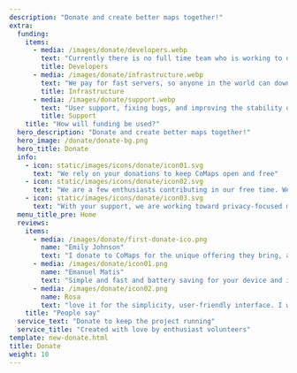 ```yaml
---
description: "Donate and create better maps together!"
extra:
  funding:
    items:
      - media: /images/donate/developers.webp
        text: "Currently there is no full time team who is working to develop new features and improve the service. To consistently move the product forward, a core team is needed."
        title: Developers
      - media: /images/donate/infrastructure.webp
        text: "We pay for fast servers, so anyone in the world can download free map data updates without delays. The maps data transfers are hundreds of terabytes monthly, and the amount is growing."
        title: Infrastructure
      - media: /images/donate/support.webp
        text: "User support, fixing bugs, and improving the stability of the app are our top priority. The list of requests and bug reports grows every day, and there are many support requests to respond to on the App Store, Google Play, and support emails."
        title: Support
    title: "How will funding be used?"
  hero_description: "Donate and create better maps together!"
  hero_image: /donate/donate-bg.png
  hero_title: Donate
  info:
    - icon: static/images/icons/donate/icon01.svg
      text: "We rely on your donations to keep CoMaps open and free"
    - icon: static/images/icons/donate/icon02.svg
      text: "We are a few enthusiasts contributing in our free time. We love what we do, and we love our users"
    - icon: static/images/icons/donate/icon03.svg
      text: "With your support, we are working toward privacy-focused map navigation that is the preferred choice on the market"
  menu_title_pre: Home
  reviews:
    items:
      - media: /images/donate/first-donate-ico.png
        name: "Emily Johnson"
        text: "I donate to CoMaps for the unique offering they bring, and to support positive change"
      - media: /images/donate/icon01.png
        name: "Emanuel Matis"
        text: "Simple and fast and battery saving for your device and it's free. I donated a small sum for support and I suggest please support this app. Thank you!"
      - media: /images/donate/icon02.png
        name: Rosa
        text: "love it for the simplicity, user-friendly interface. I would like to make a donation to support your effort"
    title: "People say"
  service_text: "Donate to keep the project running"
  service_title: "Created with love by enthusiast volunteers"
template: new-donate.html
title: Donate
weight: 10
---
```


